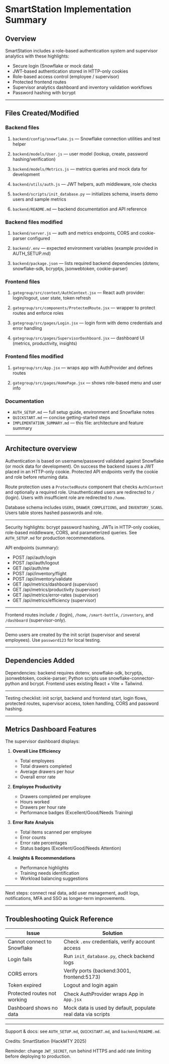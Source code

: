 # SmartStation Implementation Summary

## Overview

SmartStation includes a role-based authentication system and supervisor analytics with these highlights:

- Secure login (Snowflake or mock data)
- JWT-based authentication stored in HTTP-only cookies
- Role-based access control (employee / supervisor)
- Protected frontend routes
- Supervisor analytics dashboard and inventory validation workflows
- Password hashing with bcrypt

---

## Files Created/Modified

### Backend files

1. `backend/config/snowflake.js` — Snowflake connection utilities and test helper

2. `backend/models/User.js` — user model (lookup, create, password hashing/verification)

3. `backend/models/Metrics.js` — metrics queries and mock data for development

4. `backend/utils/auth.js` — JWT helpers, auth middleware, role checks

5. `backend/scripts/init_database.py` — initializes schema, inserts demo users and sample metrics

6. `backend/README.md` — backend documentation and API reference

### Backend files modified

1. `backend/server.js` — auth and metrics endpoints, CORS and cookie-parser configured

2. `backend/.env` — expected environment variables (example provided in AUTH_SETUP.md)

3. `backend/package.json` — lists required backend dependencies (dotenv, snowflake-sdk, bcryptjs, jsonwebtoken, cookie-parser)

### Frontend files

1. `gategroup/src/context/AuthContext.jsx` — React auth provider: login/logout, user state, token refresh

2. `gategroup/src/components/ProtectedRoute.jsx` — wrapper to protect routes and enforce roles

3. `gategroup/src/pages/Login.jsx` — login form with demo credentials and error handling

4. `gategroup/src/pages/SupervisorDashboard.jsx` — dashboard UI (metrics, productivity, insights)

### Frontend files modified

1. `gategroup/src/App.jsx` — wraps app with AuthProvider and defines routes

2. `gategroup/src/pages/HomePage.jsx` — shows role-based menu and user info

### Documentation

- `AUTH_SETUP.md` — full setup guide, environment and Snowflake notes
- `QUICKSTART.md` — concise getting-started steps
- `IMPLEMENTATION_SUMMARY.md` — this file: architecture and feature summary

---

## Architecture overview

Authentication is based on username/password validated against Snowflake (or mock data for development). On success the backend issues a JWT placed in an HTTP-only cookie. Protected API endpoints verify the cookie and role before returning data.

Route protection uses a `ProtectedRoute` component that checks `AuthContext` and optionally a required role. Unauthenticated users are redirected to `/` (login). Users with insufficient role are redirected to `/home`.

Database schema includes `USERS`, `DRAWER_COMPLETIONS`, and `INVENTORY_SCANS`. Users table stores hashed passwords and role.

---

Security highlights: bcrypt password hashing, JWTs in HTTP-only cookies, role-based middleware, CORS, and parameterized queries. See `AUTH_SETUP.md` for production recommendations.

API endpoints (summary):

- POST /api/auth/login
- POST /api/auth/logout
- GET /api/auth/me
- POST /api/inventory/flight
- POST /api/inventory/validate
- GET /api/metrics/dashboard (supervisor)
- GET /api/metrics/productivity (supervisor)
- GET /api/metrics/error-rates (supervisor)
- GET /api/metrics/efficiency (supervisor)

---

Frontend routes include `/` (login), `/home`, `/smart-bottle`, `/inventory`, and `/dashboard` (supervisor-only).

---

Demo users are created by the init script (supervisor and several employees). Use `password123` for local testing.

---

## Dependencies Added

Dependencies: backend requires dotenv, snowflake-sdk, bcryptjs, jsonwebtoken, cookie-parser; Python scripts use snowflake-connector-python and bcrypt. Frontend uses existing React + Vite + Tailwind.

---

Testing checklist: init script, backend and frontend start, login flows, protected routes, supervisor access, token handling, CORS and password hashing.

---

## Metrics Dashboard Features

The supervisor dashboard displays:

1. **Overall Line Efficiency**

   - Total employees
   - Total drawers completed
   - Average drawers per hour
   - Overall error rate

2. **Employee Productivity**

   - Drawers completed per employee
   - Hours worked
   - Drawers per hour rate
   - Performance badges (Excellent/Good/Needs Training)

3. **Error Rate Analysis**

   - Total items scanned per employee
   - Error counts
   - Error rate percentages
   - Status badges (Excellent/Good/Needs Attention)

4. **Insights & Recommendations**
   - Performance highlights
   - Training needs identification
   - Workload balancing suggestions

---

Next steps: connect real data, add user management, audit logs, notifications, MFA and SSO as longer-term improvements.

---

## Troubleshooting Quick Reference

| Issue                        | Solution                                                     |
| ---------------------------- | ------------------------------------------------------------ |
| Cannot connect to Snowflake  | Check `.env` credentials, verify account access              |
| Login fails                  | Run `init_database.py`, check backend logs                   |
| CORS errors                  | Verify ports (backend:3001, frontend:5173)                   |
| Token expired                | Logout and login again                                       |
| Protected routes not working | Check AuthProvider wraps App in `App.jsx`                    |
| Dashboard shows no data      | Mock data is used by default, populate real data via scripts |

---

Support & docs: see `AUTH_SETUP.md`, `QUICKSTART.md`, and `backend/README.md`.

Credits: SmartStation (HackMTY 2025)

Reminder: change `JWT_SECRET`, run behind HTTPS and add rate limiting before deploying to production.
